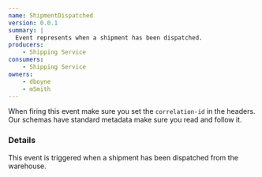 ```yaml
---
name: ShipmentDispatched
version: 0.0.1
summary: |
  Event represents when a shipment has been dispatched.
producers:
    - Shipping Service
consumers:
    - Shipping Service
owners:
    - dboyne
    - mSmith
---
```


<Admonition>When firing this event make sure you set the `correlation-id` in the headers. Our schemas have standard metadata make sure you read and follow it.</Admonition>

### Details

This event is triggered when a shipment has been dispatched from the warehouse.

<NodeGraph title="Consumer/Producer Diagram" />

<Schema />
